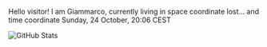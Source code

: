 Hello visitor! I am Giammarco, currently living in space coordinate lost... and time coordinate Sunday, 24 October, 20:06 CEST

![GitHub Stats](https://github-readme-stats.vercel.app/api?username=grcasanova)
